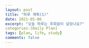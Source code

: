 ```yaml
---
layout: post
title: "하루 계획(1)"
date: 2021-05-06
excerpt: "오늘 하루는 후회없이 살았나요?"
categories:[Daily Plan]
tags: [plan, life, study]
comments: false
---
```



